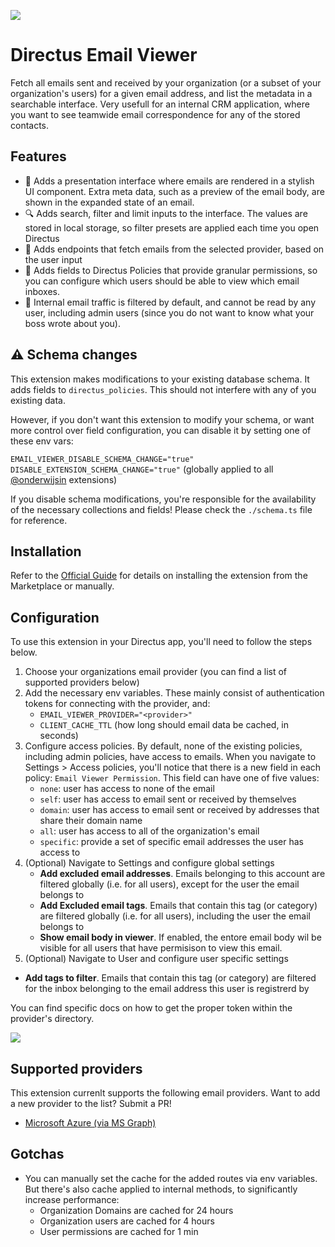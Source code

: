 ![](https://raw.githubusercontent.com/onderwijsin/directus-extensions/main/packages/directus-bundle-email-viewer/docs/Email_Viewer_Interface.gif)

# Directus Email Viewer
Fetch all emails sent and received by your organization (or a subset of your organization's users) for a given email address, and list the metadata in a searchable interface. Very usefull for an internal CRM application, where you want to see teamwide email correspondence for any of the stored contacts.

## Features
- 🎁 Adds a presentation interface where emails are rendered in a stylish UI component. Extra meta data, such as a preview of the email body, are shown in the expanded state of an email.
- 🔍 Adds search, filter and limit inputs to the interface. The values are stored in local storage, so filter presets are applied each time you open Directus
- 📧 Adds endpoints that fetch emails from the selected provider, based on the user input
- 🪬 Adds fields to Directus Policies that provide granular permissions, so you can configure which users should be able to view which email inboxes.
- 🛜 Internal email traffic is filtered by default, and cannot be read by any user, including admin users (since you do not want to know what your boss wrote about you). 


## ⚠️ Schema changes
This extension makes modifications to your existing database schema. It adds fields to `directus_policies`. This should not interfere with any of you existing data.

However, if you don't want this extension to modify your schema, or want more control over field configuration, you can disable it by setting one of these env vars:

`EMAIL_VIEWER_DISABLE_SCHEMA_CHANGE="true"`   
`DISABLE_EXTENSION_SCHEMA_CHANGE="true"` (globally applied to all [@onderwijsin](https://github.com/onderwijsin/directus-extensions/tree/feat/cache-flush) extensions)   
   
If you disable schema modifications, you're responsible for the availability of the necessary collections and fields! Please check the `./schema.ts` file for reference.

## Installation
Refer to the [Official Guide](https://docs.directus.io/extensions/installing-extensions.html) for details on installing the extension from the Marketplace or manually.

## Configuration
To use this extension in your Directus app, you'll need to follow the steps below.

1. Choose your organizations email provider (you can find a list of supported providers below)
2. Add the necessary env variables. These mainly consist of authentication tokens for connecting with the provider, and:
    - `EMAIL_VIEWER_PROVIDER="<provider>"`
    - `CLIENT_CACHE_TTL` (how long should email data be cached, in seconds)
3. Configure access policies. By default, none of the existing policies, including admin policies, have access to emails. When you navigate to Settings > Access policies, you'll notice that there is a new field in each policy: `Email Viewer Permission`. This field can have one of five values: 
   - `none`: user has access to none of the email
   - `self`: user has access to email sent or received by themselves
   - `domain`: user has access to email sent or received by addresses that share their domain name
   - `all`: user has access to all of the organization's email
   - `specific`: provide a set of specific email addresses the user has access to
4. (Optional) Navigate to Settings and configure global settings
   - **Add excluded email addresses**. Emails belonging to this account are filtered globally (i.e. for all users), except for the user the email belongs to
   - **Add Excluded email tags**. Emails that contain this tag (or category) are filtered globally (i.e. for all users), including the user the email belongs to
   - **Show email body in viewer**. If enabled, the entore email body wil be visible for all users that have permisison to view this email.
5. (Optional) Navigate to User and configure user specific settings
  - **Add tags to filter**.  Emails that contain this tag (or category) are filtered for the inbox belonging to the email address this user is registrerd by


You can find specific docs on how to get the proper token within the provider's directory.

![](https://raw.githubusercontent.com/onderwijsin/directus-extensions/main/packages/directus-bundle-email-viewer/docs/Email_Viewer_Settings.gif)

## Supported providers
This extension currenlt supports the following email providers. Want to add a new provider to the list? Submit a PR!

- [Microsoft Azure (via MS Graph)](https://github.com/onderwijsin/directus-extensions/blob/main/packages/directus-bundle-email-viewer/README.md)

## Gotchas
- You can manually set the cache for the added routes via env variables. But there's also cache applied to internal methods, to significantly increase performance:
  - Organization Domains are cached for 24 hours
  - Organization users are cached for 4 hours
  - User permissions are cached for 1 min